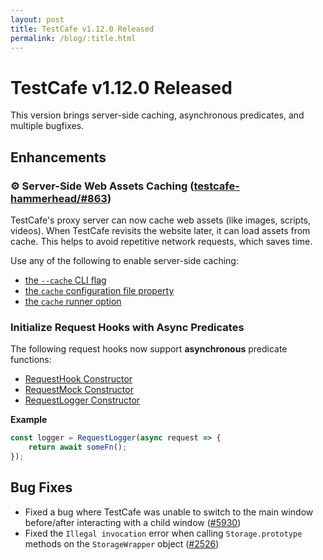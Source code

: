 ```yaml
---
layout: post
title: TestCafe v1.12.0 Released
permalink: /blog/:title.html
---
```

# TestCafe v1.12.0 Released

This version brings server-side caching, asynchronous predicates, and multiple bugfixes.

<!--more-->

## Enhancements

### ⚙ Server-Side Web Assets Caching ([testcafe-hammerhead/#863](https://github.com/DevExpress/testcafe-hammerhead/issues/863))

TestCafe's proxy server can now cache web assets (like images, scripts, videos). When TestCafe revisits the website later, it can load assets from cache. This helps to avoid repetitive network requests, which saves time.

Use any of the following to enable server-side caching:

* [the `--cache` CLI flag](../documentation/reference/command-line-interface.md#--cache)
* [the `cache` configuration file property](../documentation/reference/configuration-file.md#cache)
* [the `cache` runner option](../documentation/reference/testcafe-api/runner/run.md)

### Initialize Request Hooks with Async Predicates

The following request hooks now support **asynchronous** predicate functions:

* [RequestHook Constructor](../documentation/reference/test-api/requesthook/constructor.md)
* [RequestMock Constructor](../documentation/reference/test-api/requestmock/constructor.md)
* [RequestLogger Constructor](../documentation/reference/test-api/requestlogger/constructor.md)

**Example**

```js
const logger = RequestLogger(async request => {
    return await someFn();
});
```

## Bug Fixes

* Fixed a bug where TestCafe was unable to switch to the main window before/after interacting with a child window ([#5930](https://github.com/DevExpress/testcafe/issues/5930))
* Fixed the `Illegal invocation` error when calling `Storage.prototype` methods on the `StorageWrapper` object ([#2526](https://github.com/DevExpress/testcafe-hammerhead/issues/2526))
